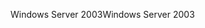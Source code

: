 <span data-ttu-id="a95e9-101">Windows Server 2003</span><span class="sxs-lookup"><span data-stu-id="a95e9-101">Windows Server 2003</span></span>